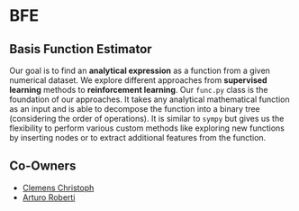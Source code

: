 # BFE
## Basis Function Estimator

Our goal is to find an **analytical expression** as a function from a given numerical dataset. We explore different approaches from **supervised learning** methods to **reinforcement learning**. 
Our `func.py` class is the foundation of our approaches. It takes any analytical mathematical function as an input and is able to decompose the function into a binary tree (considering the order of operations). It is similar to `sympy` but gives us the flexibility to perform various custom methods like exploring new functions by inserting nodes or to extract additional features from the function.

## Co-Owners
<!-- CONTRIBUTORS_LIST_START -->
- [Clemens Christoph](https://github.com/ccchristoph)
- [Arturo Roberti](https://github.com/ArturoRoberti)
<!-- CONTRIBUTORS_LIST_END -->
